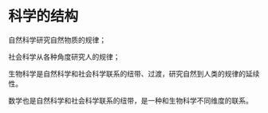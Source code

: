 # 科学的结构

自然科学研究自然物质的规律；

社会科学从各种角度研究人的规律；

生物科学是自然科学和社会科学联系的纽带、过渡，研究自然到人类的规律的延续性。

数学也是自然科学和社会科学联系的纽带，是一种和生物科学不同维度的联系。